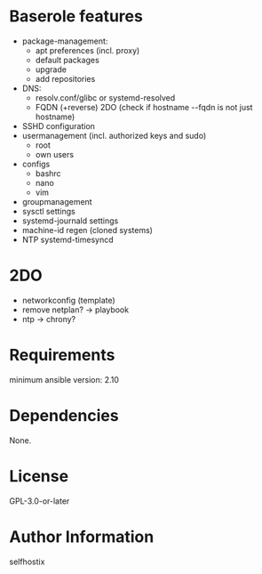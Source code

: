 Baserole features
=================

- package-management:
  - apt preferences (incl. proxy)
  - default packages
  - upgrade
  - add repositories
- DNS:
  - resolv.conf/glibc or systemd-resolved
  - FQDN (+reverse) 2DO (check if hostname --fqdn is not just hostname)
- SSHD configuration
- usermanagement (incl. authorized keys and sudo)
  - root
  - own users
- configs
  - bashrc
  - nano
  - vim
- groupmanagement
- sysctl settings
- systemd-journald settings
- machine-id regen (cloned systems)
- NTP systemd-timesyncd

2DO
===

- networkconfig (template)
- remove netplan? -> playbook
- ntp -> chrony?

Requirements
============

minimum ansible version: 2.10


Dependencies
============

None.


License
============

GPL-3.0-or-later


Author Information
==================

selfhostix
